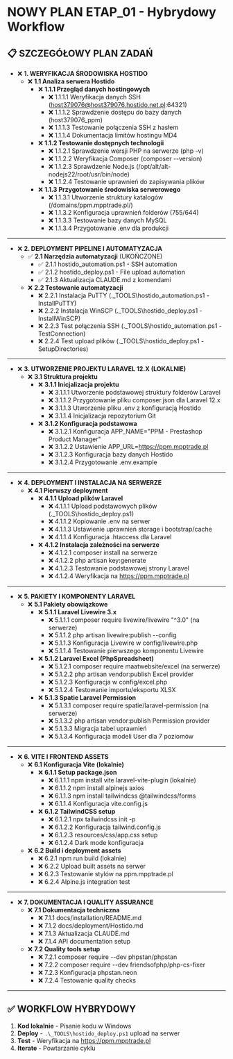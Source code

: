 # NOWY PLAN ETAP_01 - Hybrydowy Workflow

## 📋 SZCZEGÓŁOWY PLAN ZADAŃ

- ❌ **1. WERYFIKACJA ŚRODOWISKA HOSTIDO**
  - ❌ **1.1 Analiza serwera Hostido**
    - ❌ **1.1.1 Przegląd danych hostingowych**
      - ❌ 1.1.1.1 Weryfikacja danych SSH (host379076@host379076.hostido.net.pl:64321)
      - ❌ 1.1.1.2 Sprawdzenie dostępu do bazy danych (host379076_ppm)
      - ❌ 1.1.1.3 Testowanie połączenia SSH z hasłem
      - ❌ 1.1.1.4 Dokumentacja limitów hostingu MD4
    - ❌ **1.1.2 Testowanie dostępnych technologii**
      - ❌ 1.1.2.1 Sprawdzenie wersji PHP na serwerze (php -v)
      - ❌ 1.1.2.2 Weryfikacja Composer (composer --version)
      - ❌ 1.1.2.3 Sprawdzenie Node.js (/opt/alt/alt-nodejs22/root/usr/bin/node)
      - ❌ 1.1.2.4 Testowanie uprawnień do zapisywania plików
    - ❌ **1.1.3 Przygotowanie środowiska serwerowego**
      - ❌ 1.1.3.1 Utworzenie struktury katalogów (/domains/ppm.mpptrade.pl/)
      - ❌ 1.1.3.2 Konfiguracja uprawnień folderów (755/644)
      - ❌ 1.1.3.3 Testowanie bazy danych MySQL
      - ❌ 1.1.3.4 Przygotowanie .env dla produkcji

---

- ❌ **2. DEPLOYMENT PIPELINE I AUTOMATYZACJA**
  - ✅ **2.1 Narzędzia automatyzacji** (UKOŃCZONE)
    - ✅ 2.1.1 hostido_automation.ps1 - SSH automation
    - ✅ 2.1.2 hostido_deploy.ps1 - File upload automation  
    - ✅ 2.1.3 Aktualizacja CLAUDE.md z komendami
  - ❌ **2.2 Testowanie automatyzacji**
    - ❌ 2.2.1 Instalacja PuTTY (.\_TOOLS\hostido_automation.ps1 -InstallPuTTY)
    - ❌ 2.2.2 Instalacja WinSCP (.\_TOOLS\hostido_deploy.ps1 -InstallWinSCP)
    - ❌ 2.2.3 Test połączenia SSH (.\_TOOLS\hostido_automation.ps1 -TestConnection)
    - ❌ 2.2.4 Test upload plików (.\_TOOLS\hostido_deploy.ps1 -SetupDirectories)

---

- ❌ **3. UTWORZENIE PROJEKTU LARAVEL 12.X (LOKALNIE)**
  - ❌ **3.1 Struktura projektu**
    - ❌ **3.1.1 Inicjalizacja projektu**
      - ❌ 3.1.1.1 Utworzenie podstawowej struktury folderów Laravel
      - ❌ 3.1.1.2 Przygotowanie pliku composer.json dla Laravel 12.x
      - ❌ 3.1.1.3 Utworzenie pliku .env z konfiguracją Hostido
      - ❌ 3.1.1.4 Inicjalizacja repozytorium Git
    - ❌ **3.1.2 Konfiguracja podstawowa**
      - ❌ 3.1.2.1 Konfiguracja APP_NAME="PPM - Prestashop Product Manager"
      - ❌ 3.1.2.2 Ustawienie APP_URL=https://ppm.mpptrade.pl
      - ❌ 3.1.2.3 Konfiguracja bazy danych Hostido
      - ❌ 3.1.2.4 Przygotowanie .env.example

---

- ❌ **4. DEPLOYMENT I INSTALACJA NA SERWERZE**
  - ❌ **4.1 Pierwszy deployment**
    - ❌ **4.1.1 Upload plików Laravel**
      - ❌ 4.1.1.1 Upload podstawowych plików (.\_TOOLS\hostido_deploy.ps1)
      - ❌ 4.1.1.2 Kopiowanie .env na serwer
      - ❌ 4.1.1.3 Ustawienie uprawnień storage i bootstrap/cache
      - ❌ 4.1.1.4 Konfiguracja .htaccess dla Laravel
    - ❌ **4.1.2 Instalacja zależności na serwerze**
      - ❌ 4.1.2.1 composer install na serwerze
      - ❌ 4.1.2.2 php artisan key:generate
      - ❌ 4.1.2.3 Testowanie podstawowej strony Laravel
      - ❌ 4.1.2.4 Weryfikacja na https://ppm.mpptrade.pl

---

- ❌ **5. PAKIETY I KOMPONENTY LARAVEL**
  - ❌ **5.1 Pakiety obowiązkowe**
    - ❌ **5.1.1 Laravel Livewire 3.x**
      - ❌ 5.1.1.1 composer require livewire/livewire "^3.0" (na serwerze)
      - ❌ 5.1.1.2 php artisan livewire:publish --config
      - ❌ 5.1.1.3 Konfiguracja Livewire w config/livewire.php
      - ❌ 5.1.1.4 Testowanie pierwszego komponentu Livewire
    - ❌ **5.1.2 Laravel Excel (PhpSpreadsheet)**
      - ❌ 5.1.2.1 composer require maatwebsite/excel (na serwerze)
      - ❌ 5.1.2.2 php artisan vendor:publish Excel provider
      - ❌ 5.1.2.3 Konfiguracja w config/excel.php
      - ❌ 5.1.2.4 Testowanie importu/eksportu XLSX
    - ❌ **5.1.3 Spatie Laravel Permission**
      - ❌ 5.1.3.1 composer require spatie/laravel-permission (na serwerze)
      - ❌ 5.1.3.2 php artisan vendor:publish Permission provider
      - ❌ 5.1.3.3 Migracja tabel uprawnień
      - ❌ 5.1.3.4 Konfiguracja modeli User dla 7 poziomów

---

- ❌ **6. VITE I FRONTEND ASSETS**
  - ❌ **6.1 Konfiguracja Vite (lokalnie)**
    - ❌ **6.1.1 Setup package.json**
      - ❌ 6.1.1.1 npm install vite laravel-vite-plugin (lokalnie)
      - ❌ 6.1.1.2 npm install alpinejs axios
      - ❌ 6.1.1.3 npm install tailwindcss @tailwindcss/forms
      - ❌ 6.1.1.4 Konfiguracja vite.config.js
    - ❌ **6.1.2 TailwindCSS setup**
      - ❌ 6.1.2.1 npx tailwindcss init -p
      - ❌ 6.1.2.2 Konfiguracja tailwind.config.js
      - ❌ 6.1.2.3 resources/css/app.css setup
      - ❌ 6.1.2.4 Dark mode konfiguracja
  - ❌ **6.2 Build i deployment assets**
    - ❌ 6.2.1 npm run build (lokalnie)
    - ❌ 6.2.2 Upload built assets na serwer
    - ❌ 6.2.3 Testowanie stylów na ppm.mpptrade.pl
    - ❌ 6.2.4 Alpine.js integration test

---

- ❌ **7. DOKUMENTACJA I QUALITY ASSURANCE**
  - ❌ **7.1 Dokumentacja techniczna**
    - ❌ 7.1.1 docs/installation/README.md
    - ❌ 7.1.2 docs/deployment/Hostido.md
    - ❌ 7.1.3 Aktualizacja CLAUDE.md
    - ❌ 7.1.4 API documentation setup
  - ❌ **7.2 Quality tools setup**
    - ❌ 7.2.1 composer require --dev phpstan/phpstan
    - ❌ 7.2.2 composer require --dev friendsofphp/php-cs-fixer  
    - ❌ 7.2.3 Konfiguracja phpstan.neon
    - ❌ 7.2.4 Testowanie quality checks

---

## ✅ WORKFLOW HYBRYDOWY
1. **Kod lokalnie** - Pisanie kodu w Windows
2. **Deploy** - `.\_TOOLS\hostido_deploy.ps1` upload na serwer
3. **Test** - Weryfikacja na https://ppm.mpptrade.pl
4. **Iterate** - Powtarzanie cyklu